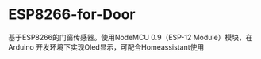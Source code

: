 # ESP8266-for-Door
基于ESP8266的门窗传感器。使用NodeMCU 0.9（ESP-12 Module）模块，在Arduino 开发环境下实现Oled显示，可配合Homeassistant使用
